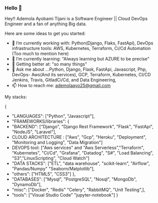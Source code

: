 ### Hello 👋
Hey!!
Ademola Ayobami Tijani is a Software Engineer || Cloud DevOps Engineer and a fan of anything Big data.

Here are some ideas to get you started:

- 🔭 I’m currently working with: Python(Django, Flaks, FastApi), DevOps infrastructure tools: AWS, Kubernetes, Terraform, Ci/Cd Automation (Too much to mention here)
- 🌱 I’m currently learning: "Always learning but AZURE to be precise" 
- 👯 Getting better at: "so many things"
- 💬 Ask me about ...Python, Django, Flask, FastApi, Javascript, Php, DevOps- Aws(And its services), GCP, Terraform, Kubernetes, CI/CD Jenkins, Travis, GitladCi/Cd, and Data Engineering,
- 📫 How to reach me: ademolaayo25@gmail.com



My stacks:

{
  - "LANGUAGES": ["Python", "Javascript"],
  - "FRAMEWORKS/libraries": {
  -  "BACKEND": ["Django", "Django Rest Framework", "Flask", "FastApi", "NodeJS", "Laravel"],
  -  CLOUD ARCHITECTURE : ["Aws", "Gcp", "Heroku", "Deployment", "Monitoring and Logging", "Data Migration"]
  -  DEVOPS tool: ["Aws services" and "Aws Serverless","Terraform", "Kubernetes", "Ci/Cd", "Grafana", "Datadog", "S#", "Load Balancing", "S3","LinuxScripting", "Cloud Watch"]
  -   "DATA STACKS": ["ETL", "data warehouse", "scikit-learn", "Airflow", "Pandas/Numpy" "Seaborn/Matplotlib"],
  -   "others": ["HTML5", "CSS3"]
  },
  - "DATABASES": ["Mysql", "PostgreSQL", "Nosql", "MongoDb", "DynamoDb"],
  - "misc": ["Docker", "Redis" "Celery", "RabbitMQ", "Unit Testing",],
  - "tools": ["Visual Studio Code" "jupyter-notebook"]
}
